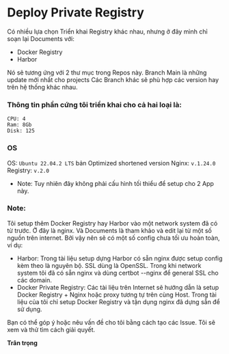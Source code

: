 # Deploy Private Registry

Có nhiều lựa chọn Triển khai Registry khác nhau, nhưng ở đây mình chỉ soạn lại Documents với:

- Docker Registry
- Harbor

Nó sẽ tương ứng với 2 thư mục trong Repos này.
Branch Main là những update mới nhất cho projects
Các Branch khác sẽ phù hợp các version hay trên hệ thống khác nhau.

### Thông tin phần cứng tôi triển khai cho cả hai loại là:

```
CPU: 4
Ram: 8Gb
Disk: 125
```

### OS

OS: `Ubuntu 22.04.2 LTS` bản Optimized shortened version
Nginx: `v.1.24.0`
Registry: `v.2.0`

- Note: Tuy nhiên đây không phải cấu hình tối thiểu để setup cho 2 App này.

### Note:

Tôi setup thêm Docker Registry hay Harbor vào một network system đã có từ trước. Ở đây là nginx. Và Documents là tham khảo và edit lại từ một số nguồn trên internet.
Bởi vậy nên sẽ có một số config chưa tối ưu hoàn toàn, ví dụ:

- Harbor: Trong tài liệu setup dựng Harbor có sẵn nginx được setup config kèm theo là nguyên bộ. SSL dùng là OpenSSL.
  Trong khi network system tôi đã có sẵn nginx và dùng certbot --nginx để general SSL cho các domain.
- Docker Private Registry: Các tài liệu trên Internet sẽ hướng dẫn là setup Docker Registry + Nginx hoặc proxy tương tự trên cùng Host. Trong tài liệu của tôi chỉ setup Docker Registry và tận dụng nginx đã dựng sẵn để sử dụng.

Bạn có thể góp ý hoặc nêu vấn đề cho tôi bằng cách tạo các Issue. Tôi sẽ xem và thử tìm cách giải quyết.

**Trân trọng**
